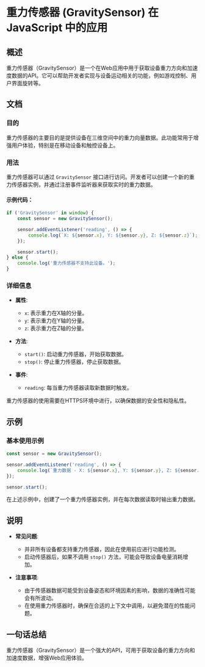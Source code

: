 <!--
Meta Description: # 重力传感器 (GravitySensor) 在 JavaScript 中的应用 ## 概述 重力传感器（GravitySensor）是一个在Web应用中用于获取设备重力方向和加速度数据的API。它可以帮助开发者实现与设备运动相关的功能，例如游戏控制、用户界面旋转等。 ## 文档 ### 目的 重...
Meta Keywords: sensor, gravitysensor, 重力传感器, javascript, reading
-->

# 重力传感器 (GravitySensor) 在 JavaScript 中的应用

## 概述
重力传感器（GravitySensor）是一个在Web应用中用于获取设备重力方向和加速度数据的API。它可以帮助开发者实现与设备运动相关的功能，例如游戏控制、用户界面旋转等。

## 文档
### 目的
重力传感器的主要目的是提供设备在三维空间中的重力向量数据。此功能常用于增强用户体验，特别是在移动设备和触控设备上。

### 用法
重力传感器可以通过 `GravitySensor` 接口进行访问。开发者可以创建一个新的重力传感器实例，并通过注册事件监听器来获取实时的重力数据。

#### 示例代码：
```javascript
if ('GravitySensor' in window) {
    const sensor = new GravitySensor();

    sensor.addEventListener('reading', () => {
        console.log(`X: ${sensor.x}, Y: ${sensor.y}, Z: ${sensor.z}`);
    });

    sensor.start();
} else {
    console.log('重力传感器不支持此设备。');
}
```

### 详细信息
- **属性**:
  - `x`: 表示重力在X轴的分量。
  - `y`: 表示重力在Y轴的分量。
  - `z`: 表示重力在Z轴的分量。

- **方法**:
  - `start()`: 启动重力传感器，开始获取数据。
  - `stop()`: 停止重力传感器，停止获取数据。

- **事件**:
  - `reading`: 每当重力传感器读取新数据时触发。

重力传感器的使用需要在HTTPS环境中进行，以确保数据的安全性和隐私性。

## 示例
### 基本使用示例
```javascript
const sensor = new GravitySensor();

sensor.addEventListener('reading', () => {
    console.log(`重力数据 - X: ${sensor.x}, Y: ${sensor.y}, Z: ${sensor.z}`);
});

sensor.start();
```
在上述示例中，创建了一个重力传感器实例，并在每次数据读取时输出重力数据。

## 说明
- **常见问题**:
  - 并非所有设备都支持重力传感器，因此在使用前应进行功能检测。
  - 启动传感器后，如果不调用 `stop()` 方法，可能会导致设备电量消耗增加。

- **注意事项**:
  - 由于传感器数据可能受到设备姿态和环境因素的影响，数据的准确性可能会有所波动。
  - 在使用重力传感器时，确保在合适的上下文中调用，以避免潜在的性能问题。

## 一句话总结
重力传感器（GravitySensor）是一个强大的API，可用于获取设备的重力方向和加速度数据，增强Web应用体验。